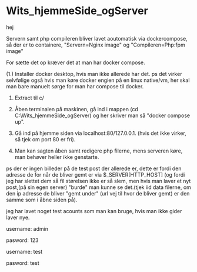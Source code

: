 # Wits_hjemmeSide_ogServer
hej 


Servern samt php compileren bliver lavet aoutomatisk via dockercompose, så der er to containere, "Servern=Nginx image" og "Compileren=Php:fpm image"

For sætte det op kræver det at man har docker compose. 

(1.) Installer docker desktop, hvis man ikke allerede har det.
ps det virker selvfølige også hvis man køre docker engien på en linux native/vm, her skal man bare manuelt sørge for man har compose til docker.  

1. Extract til c/

2. Åben terminalen på maskinen, gå ind i mappen (cd C:\Wits_hjemmeSide_ogServer) og her skriver man så "docker compose up". 

3. Gå ind på hjemme siden via localhost:80/127.0.0.1. (hvis det ikke virker, så tjek om port 80 er fri).   
 
4. Man kan sagten åben samt redigere php filerne, mens serveren køre, man behøver heller ikke genstarte.


ps der er ingen billeder på de test post der allerede er, dette er fordi den adresse de for når de bliver gemt er via $_SERVER[HTTP_HOST] (og fordi jeg har slettet dem så fil størelsen ikke er så slem, men hvis man laver et nyt post,(på sin egen server) "burde" man kunne se det.(tjek iid data filerne, om den ip adresse de bliver "gemt under" (url vej til hvor de bliver gemt) er den samme som i åbne siden på). 
   

jeg har lavet noget test acounts som man kan bruge, hvis man ikke gider laver nye. 

username: admin

pasword: 123

username: test 

pasword: test
